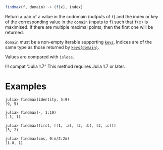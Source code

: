 ```julia
findmax(f, domain) -> (f(x), index)
```

Return a pair of a value in the codomain (outputs of `f`) and the index or key of the corresponding value in the `domain` (inputs to `f`) such that `f(x)` is maximised. If there are multiple maximal points, then the first one will be returned.

`domain` must be a non-empty iterable supporting [`keys`](@ref). Indices are of the same type as those returned by [`keys(domain)`](@ref).

Values are compared with `isless`.

!!! compat "Julia 1.7"
    This method requires Julia 1.7 or later.


# Examples

```jldoctest
julia> findmax(identity, 5:9)
(9, 5)

julia> findmax(-, 1:10)
(-1, 1)

julia> findmax(first, [(1, :a), (3, :b), (3, :c)])
(3, 2)

julia> findmax(cos, 0:π/2:2π)
(1.0, 1)
```
